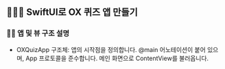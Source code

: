 ## 💁🏻‍♀️ SwiftUI로 OX 퀴즈 앱 만들기
### 🙋‍♀️ 앱 및 뷰 구조 설명
- OXQuizApp 구조체: 앱의 시작점을 정의합니다. @main 어노테이션이 붙어 있으며, App 프로토콜을 준수합니다. 메인 화면으로 ContentView를 불러옵니다.
